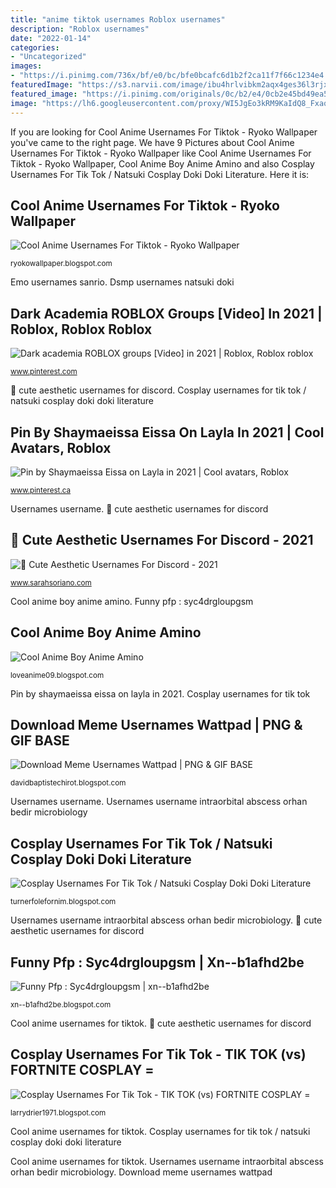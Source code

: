 ```yaml
---
title: "anime tiktok usernames Roblox usernames"
description: "Roblox usernames"
date: "2022-01-14"
categories:
- "Uncategorized"
images:
- "https://i.pinimg.com/736x/bf/e0/bc/bfe0bcafc6d1b2f2ca11f7f66c1234e4.jpg"
featuredImage: "https://s3.narvii.com/image/ibu4hrlvibkm2aqx4ges36l3rjxpdque_hq.jpg"
featured_image: "https://i.pinimg.com/originals/0c/b2/e4/0cb2e45bd49ea50ce8cc1ed0e88bed54.jpg"
image: "https://lh6.googleusercontent.com/proxy/WI5JgEo3kRM9KaIdQ8_Fxaqm3KP3-s2Z8Xo1HVL65mzmpye8xc8hJiTmn7FlW1WN-1O-_KsYxV9lLMTVSLn4nZ5afW_fLTu48zPsEE8cq40sHRNd2n4lGaoaCMK944HMlGzshv2Vbl23FB4nGd27zJVBFOoiGwdJRjR1g8X8OSY=w1200-h630-p-k-no-nu"
---
```


If you are looking for Cool Anime Usernames For Tiktok - Ryoko Wallpaper you've came to the right page. We have 9 Pictures about Cool Anime Usernames For Tiktok - Ryoko Wallpaper like Cool Anime Usernames For Tiktok - Ryoko Wallpaper, Cool Anime Boy Anime Amino and also Cosplay Usernames For Tik Tok / Natsuki Cosplay Doki Doki Literature. Here it is:

## Cool Anime Usernames For Tiktok - Ryoko Wallpaper

![Cool Anime Usernames For Tiktok - Ryoko Wallpaper](https://aliyriun.vercel.app/images/cute+anime+usernames+for+tiktok-7.jpg "Dark academia roblox groups [video] in 2021")

<small>ryokowallpaper.blogspot.com</small>

Emo usernames sanrio. Dsmp usernames natsuki doki

## Dark Academia ROBLOX Groups [Video] In 2021 | Roblox, Roblox Roblox

![Dark academia ROBLOX groups [Video] in 2021 | Roblox, Roblox roblox](https://i.pinimg.com/736x/bf/e0/bc/bfe0bcafc6d1b2f2ca11f7f66c1234e4.jpg "Cool anime boy anime amino")

<small>www.pinterest.com</small>

🖤 cute aesthetic usernames for discord. Cosplay usernames for tik tok / natsuki cosplay doki doki literature

## Pin By Shaymaeissa Eissa On Layla In 2021 | Cool Avatars, Roblox

![Pin by Shaymaeissa Eissa on Layla in 2021 | Cool avatars, Roblox](https://i.pinimg.com/736x/69/77/a2/6977a28d4bc0eb7d1a7beaf2a22615ea.jpg "Usernames username")

<small>www.pinterest.ca</small>

Usernames username. 🖤 cute aesthetic usernames for discord

## 🖤 Cute Aesthetic Usernames For Discord - 2021

![🖤 Cute Aesthetic Usernames For Discord - 2021](https://i.pinimg.com/originals/93/00/f3/9300f379c3d32670aded4d54ebc6b54d.png "Usernames discord")

<small>www.sarahsoriano.com</small>

Cool anime boy anime amino. Funny pfp : syc4drgloupgsm

## Cool Anime Boy Anime Amino

![Cool Anime Boy Anime Amino](https://s3.narvii.com/image/ibu4hrlvibkm2aqx4ges36l3rjxpdque_hq.jpg "Cosplay usernames for tik tok / natsuki cosplay doki doki literature")

<small>loveanime09.blogspot.com</small>

Pin by shaymaeissa eissa on layla in 2021. Cosplay usernames for tik tok

## Download Meme Usernames Wattpad | PNG &amp; GIF BASE

![Download Meme Usernames Wattpad | PNG &amp; GIF BASE](https://a.wattpad.com/cover/88046134-352-k402851.jpg "🖤 cute aesthetic usernames for discord")

<small>davidbaptistechirot.blogspot.com</small>

Usernames username. Usernames username intraorbital abscess orhan bedir microbiology

## Cosplay Usernames For Tik Tok / Natsuki Cosplay Doki Doki Literature

![Cosplay Usernames For Tik Tok / Natsuki Cosplay Doki Doki Literature](https://64.media.tumblr.com/eb322f868d2c2e20a9f7cdff14167373/923577cbe2872ab0-7f/s1280x1920/11c9453c7d92ad3190e2db37d69ff3e37ddbdfdd.jpg "Usernames username")

<small>turnerfolefornim.blogspot.com</small>

Usernames username intraorbital abscess orhan bedir microbiology. 🖤 cute aesthetic usernames for discord

## Funny Pfp : Syc4drgloupgsm | Xn--b1afhd2be

![Funny Pfp : Syc4drgloupgsm | xn--b1afhd2be](https://lh6.googleusercontent.com/proxy/WI5JgEo3kRM9KaIdQ8_Fxaqm3KP3-s2Z8Xo1HVL65mzmpye8xc8hJiTmn7FlW1WN-1O-_KsYxV9lLMTVSLn4nZ5afW_fLTu48zPsEE8cq40sHRNd2n4lGaoaCMK944HMlGzshv2Vbl23FB4nGd27zJVBFOoiGwdJRjR1g8X8OSY=w1200-h630-p-k-no-nu "Pin by shaymaeissa eissa on layla in 2021")

<small>xn--b1afhd2be.blogspot.com</small>

Cool anime usernames for tiktok. 🖤 cute aesthetic usernames for discord

## Cosplay Usernames For Tik Tok - TIK TOK (vs) FORTNITE COSPLAY = ️

![Cosplay Usernames For Tik Tok - TIK TOK (vs) FORTNITE COSPLAY = ️](https://i.pinimg.com/originals/0c/b2/e4/0cb2e45bd49ea50ce8cc1ed0e88bed54.jpg "Download meme usernames wattpad")

<small>larrydrier1971.blogspot.com</small>

Cool anime usernames for tiktok. Cosplay usernames for tik tok / natsuki cosplay doki doki literature

Cool anime usernames for tiktok. Usernames username intraorbital abscess orhan bedir microbiology. Download meme usernames wattpad
